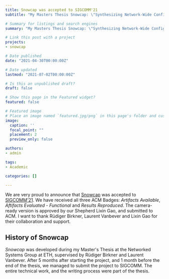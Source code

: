 ```yaml
---
title: Snowcap was accepted to SIGCOMM'21
subtitle: "My Masters Thesis Snowcap: \"Synthesizing Network-Wide Configuration Updates\" was accepted to SIGCOMM'21 after the first submission."

# Summary for listings and search engines
summary: "My Masters Thesis Snowcap: \"Synthesizing Network-Wide Configuration Updates\" was accepted to SIGCOMM'21 after the first submission!"

# Link this post with a project
projects: 
- snowcap

# Date published
date: "2021-04-30T00:00:00Z"

# Date updated
lastmod: "2021-07-02T00:00:00Z"

# Is this an unpublished draft?
draft: false

# Show this page in the Featured widget?
featured: false

# Featured image
# Place an image named `featured.jpg/png` in this page's folder and customize its options here.
image:
  caption: ''
  focal_point: ""
  placement: 2
  preview_only: false

authors:
- admin

tags:
- Academic

categories: []

---
```


We are very proud to announce that [Snowcap](../../publication/snowcap) was accepted to [SIGCOMM'21](https://conferences.sigcomm.org/sigcomm/2021/).
We have received all three ACM Badges: _Artifacts Available_, _Aftifacts Evaluated - Functional_ and _Results Reproduced_.
The camera-ready version is approved by our Shepherd Lixin Gao, and submitted to ACM.
I want to thank Rüdiger Birkner, Laurent Vanbever and Lixin Gao for their collaboration and support.

## History of Snowcap

_Snowcap_ was developed during my Master's Thesis at the Networked Systems Group at ETH, supervised by Rüdiger Birkner and Laurent Vanbever.
After 5 months after starting the project, and 1 month before the end of the thesis, we managed to submit the project to SIGCOMM. The entire technical work, and the writing process were part of the thesis. 

